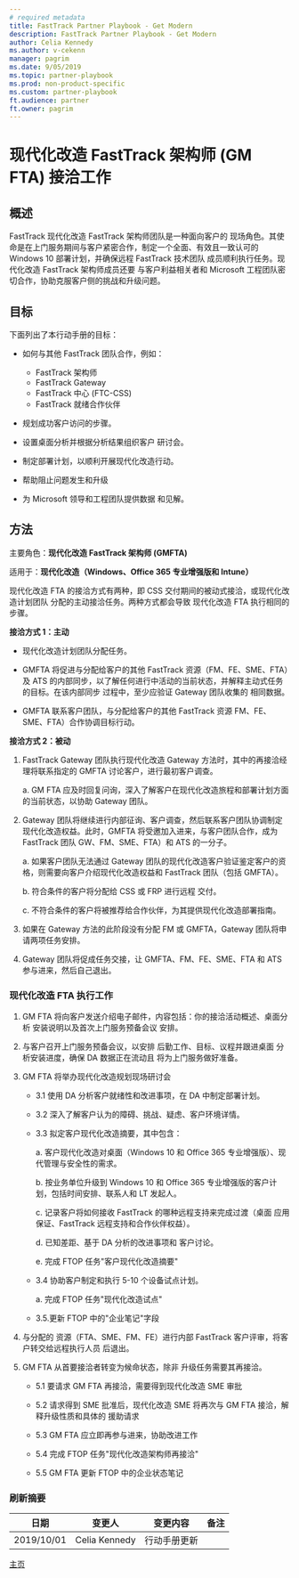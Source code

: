 ```yaml
---
# required metadata
title: FastTrack Partner Playbook - Get Modern
description: FastTrack Partner Playbook - Get Modern
author: Celia Kennedy
ms.author: v-cekenn
manager: pagrim
ms.date: 9/05/2019
ms.topic: partner-playbook
ms.prod: non-product-specific
ms.custom: partner-playbook
ft.audience: partner
ft.owner: pagrim
---
```

# 现代化改造 FastTrack 架构师 (GM FTA) 接洽工作

## 概述

FastTrack 现代化改造 FastTrack 架构师团队是一种面向客户的 现场角色。其使命是在上门服务期间与客户紧密合作，制定一个全面、有效且一致认可的 Windows 10 部署计划，并确保远程 FastTrack 技术团队 成员顺利执行任务。现代化改造  FastTrack 架构师成员还要 与客户利益相关者和 Microsoft 工程团队密切合作，协助克服客户侧的挑战和升级问题。

## 目标

下面列出了本行动手册的目标：

  - 如何与其他 FastTrack 团队合作，例如：
    - FastTrack 架构师
    - FastTrack Gateway
    - FastTrack 中心 (FTC-CSS)
    - FastTrack 就绪合作伙伴

  - 规划成功客户访问的步骤。

  - 设置桌面分析并根据分析结果组织客户
    研讨会。

  - 制定部署计划，以顺利开展现代化改造行动。

  - 帮助阻止问题发生和升级

  - 为 Microsoft 领导和工程团队提供数据
    和见解。

## 方法 

主要角色：**现代化改造 FastTrack 架构师 (GMFTA)**

适用于：**现代化改造（Windows、Office 365 专业增强版和 Intune）**

现代化改造 FTA 的接洽方式有两种，即 CSS 交付期间的被动式接洽，或现代化改造计划团队 分配的主动接洽任务。两种方式都会导致 现代化改造 FTA 执行相同的步骤。

**接洽方式 1：主动**

  - 现代化改造计划团队分配任务。

  - GMFTA 将促进与分配给客户的其他 FastTrack     资源（FM、FE、SME、FTA）及 ATS 的内部同步，以了解任何进行中活动的当前状态，并解释主动式任务的目标。在该内部同步 过程中，至少应验证 Gateway 团队收集的 相同数据。

  - GMFTA 联系客户团队，与分配给客户的其他 FastTrack 资源 FM、FE、SME、FTA）合作协调目标行动。

**接洽方式 2：被动**

1. FastTrack Gateway 团队执行现代化改造 Gateway 方法时，其中的再接洽经理将联系指定的 GMFTA 讨论客户，进行最初客户调查。
     
    a. GM FTA 应及时回复问询，深入了解客户在现代化改造旅程和部署计划方面的当前状态，以协助 Gateway 团队。

2. Gateway 团队将继续进行内部征询、客户调查，然后联系客户团队协调制定 现代化改造权益。此时，GMFTA 将受邀加入进来，与客户团队合作，成为 FastTrack 团队 GW、FM、SME、FTA）和 ATS 的一分子。
    
    a. 如果客户团队无法通过 Gateway 团队的现代化改造客户验证鉴定客户的资格，则需要向客户介绍现代化改造权益和 FastTrack 团队（包括 GMFTA）。​
    
    b. 符合条件的客户将分配给 CSS 或 FRP 进行远程 交付。
    
    c. 不符合条件的客户将被推荐给合作伙伴，为其提供现代化改造部署指南。

3. 如果在 Gateway 方法的此阶段没有分配 FM 或 GMFTA，Gateway 团队将申请两项任务安排。

4. Gateway 团队将促成任务交接，让 GMFTA、FM、FE、SME、FTA 和 ATS 参与进来，然后自己退出。

### 现代化改造 FTA 执行工作

1. GM FTA 将向客户发送介绍电子邮件，内容包括：你的接洽活动概述、桌面分析 安装说明以及首次上门服务预备会议 安排。

2. 与客户召开上门服务预备会议，以安排 后勤工作、目标、议程并跟进桌面 分析安装进度，确保 DA 数据正在流动且 将为上门服务做好准备。

3. GM FTA 将举办现代化改造规划现场研讨会
    
    - 3.1 使用 DA 分析客户就绪性和改进事项，在 DA 中制定部署计划。
    - 3.2 深入了解客户认为的障碍、挑战、疑虑、客户环境详情。
    - 3.3 拟定客户现代化改造摘要，其中包含：
        
        a. 客户现代化改造对桌面（Windows 10 和 Office 365 专业增强版）、现代管理与安全性的需求。
        
        b. 按业务单位升级到 Windows 10 和 Office 365 专业增强版的客户计划，包括时间安排、联系人和 LT 发起人。
        
        c. 记录客户将如何接收 FastTrack 的哪种远程支持来完成过渡（桌面 应用保证、FastTrack 远程支持和合作伙伴权益）。
        
        d. 已知差距、基于 DA 分析的改进事项和 客户讨论。
        
        e. 完成 FTOP 任务"客户现代化改造摘要"
    
    - 3.4 协助客户制定和执行 5-10 个设备试点计划。
        
        a. 完成 FTOP 任务"现代化改造试点"
    
    - 3.5.更新 FTOP 中的"企业笔记"字段

4. 与分配的 资源（FTA、SME、FM、FE）进行内部 FastTrack 客户评审，将客户转交给远程执行人员 后退出。

5. GM FTA 从首要接洽者转变为候命状态，除非 升级任务需要其再接洽。
    
    - 5.1 要请求 GM FTA 再接洽，需要得到现代化改造 SME 审批
    
    - 5.2 请求得到 SME 批准后，现代化改造 SME 将再次与 GM FTA 接洽，解释升级性质和具体的 援助请求
    
    - 5.3 GM FTA 应立即再参与进来，协助改进工作
    
    - 5.4 完成 FTOP 任务"现代化改造架构师再接洽"
    
    - 5.5 GM FTA 更新 FTOP 中的企业状态笔记

### 刷新摘要

|日期|变更人|变更内容|备注|
|---------|---------------|----------------------------|-------------|
|2019/10/01| Celia Kennedy| 行动手册更新||

[主页](http://partner-docs.microsoft.com)
